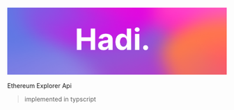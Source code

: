 ![Hadi](https://raw.githubusercontent.com/hadigun007/personal-wiki/main/hadi-banner.png)

Ethereum Explorer Api
> implemented in typscript


